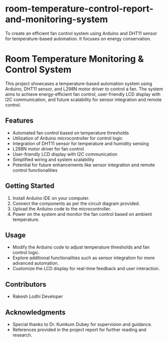 # room-temperature-control-report-and-monitoring-system
To create an efficient fan control system using Arduino and DHT11 sensor for temperature-based automation. It focuses on energy conservation.
# Room Temperature Monitoring & Control System

This project showcases a temperature-based automation system using Arduino, DHT11 sensor, and L298N motor driver to control a fan. The system aims to achieve energy-efficient fan control, user-friendly LCD display with I2C communication, and future scalability for sensor integration and remote control.

## Features
- Automated fan control based on temperature thresholds
- Utilization of Arduino microcontroller for control logic
- Integration of DHT11 sensor for temperature and humidity sensing
- L298N motor driver for fan control
- User-friendly LCD display with I2C communication
- Simplified wiring and system scalability
- Potential for future enhancements like sensor integration and remote control functionalities

## Getting Started
1. Install Arduino IDE on your computer.
2. Connect the components as per the circuit diagram provided.
3. Upload the Arduino code to the microcontroller.
4. Power on the system and monitor the fan control based on ambient temperature.

## Usage
- Modify the Arduino code to adjust temperature thresholds and fan control logic.
- Explore additional functionalities such as sensor integration for more advanced automation.
- Customize the LCD display for real-time feedback and user interaction.

## Contributors
- Rakesh Lodhi  Developer

## Acknowledgments
- Special thanks to Dr. Kumkum Dubey for supervision and guidance.
- References provided in the project report for further reading and research.






